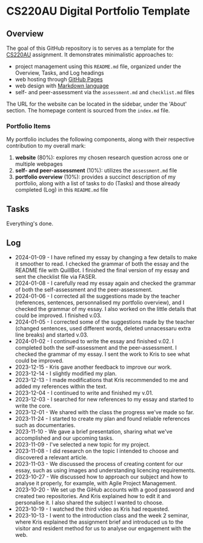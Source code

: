 # CS220AU Digital Portfolio Template

## Overview
The goal of this GitHub repository is to serves as a template for the [CS220AU](https://navigatingthedigitalworld.com/docs/cs220) assignment. It demonstrates minimalistic approaches to:

- project management using this `README.md` file, organized under the Overview, Tasks, and Log headings
- web hosting through [GitHub Pages](https://pages.github.com/)
- web design with [Markdown language](https://guides.github.com/features/mastering-markdown/)
- self- and peer-assessment via the `assessment.md` and `checklist.md` files

The URL for the website can be located in the sidebar, under the 'About' section. The homepage content is sourced from the `index.md` file.

### Portfolio Items
My portfolio includes the following components, along with their respective contribution to my overall mark:

1. **website** (80%): explores my chosen research question across one or multiple webpages
2. **self- and peer-assessment** (10%): utilizes the `assessment.md` file
3. **portfolio overview** (10%): provides a succinct description of my portfolio, along with a list of tasks to do (Tasks) and those already completed (Log) in this `README.md` file

## Tasks
Everything's done.

## Log
- 2024-01-09 - I have refined my essay by changing a few details to make it smoother to read. I checked the grammar of both the essay and the README file with QuillBot. I finished the final version of my essay and sent the checklist file via FASER.
- 2024-01-08 - I carefully read my essay again and checked the grammar of both the self-assessment and the peer-assessment.
- 2024-01-06 - I corrected all the suggestions made by the teacher (references, sentences, personnalised my portfolio overview), and I checked the grammar of my essay. I also worked on the little details that could be improved. I finished v.03. 
- 2024-01-05 - I corrected some of the suggestions made by the teacher (changed sentences, used different words, deleted unnacessaru extra line breaks) and started v.03.
- 2024-01-02 - I continued to write the essay and finished v.02. I completed both the self-assessment and the peer-assessment. I checked the grammar of my essay. I sent the work to Kris to see what could be improved.
- 2023-12-15 - Kris gave another feedback to improve our work.
- 2023-12-14 - I slightly modified my plan.
- 2023-12-13 - I made modifications that Kris recommended to me and added my references within the text.
- 2023-12-04 - I continued to write and finished my v.01.
- 2023-12-03 - I searched for new references to my essay and started to write the core.
- 2023-12-01 - We shared with the class the progress we've made so far.
- 2023-11-24 - I started to create my plan and found reliable references such as documentaries.
- 2023-11-10 - We gave a brief presentation, sharing what we've accomplished and our upcoming tasks.
- 2023-11-09 - I've selected a new topic for my project.
- 2023-11-08 - I did research on the topic I intended to choose and discovered a relevant article.
- 2023-11-03 - We discussed the process of creating content for our essay, such as using images and understanding licencing requirements.
- 2023-10-27 - We discussed how to approach our subject and how to analyse it properly, for example, with Agile Project Management.
- 2023-10-20 - We set up the GiHub accounts with a good password and created two repositories. And Kris explained how to edit it and personalise it. I also shared the subject I wanted to choose.
- 2023-10-19 - I watched the third video as Kris had requested.
- 2023-10-13 - I went to the introduction class and the week 2 seminar, where Kris explained the assignment brief and introduced us to the visitor and resident method for us to analyse our engagement with the web.
